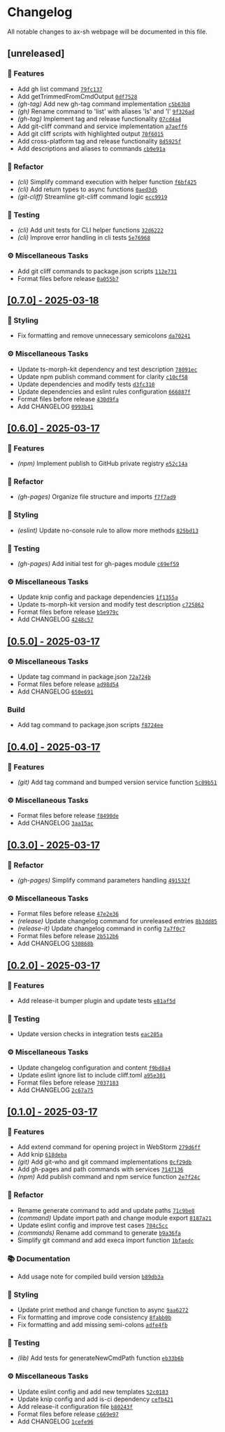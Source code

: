 # Changelog

All notable changes to ax-sh webpage will be documented in this file.

## [unreleased]

### 🚀 Features

- Add gh list command [`79fc137`](https://github.com/ax-sh/ax-sh.github.io/commit/79fc137e21c357d63b7f57dad75effedf9605916)
- Add getTrimmedFromCmdOutput [`0df7528`](https://github.com/ax-sh/ax-sh.github.io/commit/0df7528df658c6a735c2c2863be62d5f8eeaea1d)
- *(gh-tag)* Add new gh-tag command implementation [`c5b63b8`](https://github.com/ax-sh/ax-sh.github.io/commit/c5b63b8c56475b530c388ebb0f97a76793960a36)
- *(gh)* Rename command to 'list' with aliases 'ls' and 'l' [`9f326ad`](https://github.com/ax-sh/ax-sh.github.io/commit/9f326ad820520e1f2b49abf7e277a27ebbdd7fb0)
- *(gh-tag)* Implement tag and release functionality [`07cd4a4`](https://github.com/ax-sh/ax-sh.github.io/commit/07cd4a4dba8eb66a318f5f46117b9f8846f78945)
- Add git-cliff command and service implementation [`a7aeff6`](https://github.com/ax-sh/ax-sh.github.io/commit/a7aeff611d67de48a515bdc49169f2940f122349)
- Add git cliff scripts with highlighted output [`70f6015`](https://github.com/ax-sh/ax-sh.github.io/commit/70f60159e8b48597696c0204bff3e56c55deb24e)
- Add cross-platform tag and release functionality [`8d5925f`](https://github.com/ax-sh/ax-sh.github.io/commit/8d5925fa69f69d5b8c27a6453fba32a40f833bf2)
- Add descriptions and aliases to commands [`cb9e91a`](https://github.com/ax-sh/ax-sh.github.io/commit/cb9e91a77af001198b2913b1c6f910b22f6f3bd5)

### 🚜 Refactor

- *(cli)* Simplify command execution with helper function [`f6bf425`](https://github.com/ax-sh/ax-sh.github.io/commit/f6bf4252fda320ed97541737fc456762ad865a42)
- *(cli)* Add return types to async functions [`0aed3d5`](https://github.com/ax-sh/ax-sh.github.io/commit/0aed3d540e091de575651af744c8a1a2c9fe8770)
- *(git-cliff)* Streamline git-cliff command logic [`ecc9919`](https://github.com/ax-sh/ax-sh.github.io/commit/ecc99192cb1301c85b0a32419ca9a2ff6e3f00f3)

### 🧪 Testing

- *(cli)* Add unit tests for CLI helper functions [`32d6222`](https://github.com/ax-sh/ax-sh.github.io/commit/32d62222121e396fc741fc0751d0e03521148a66)
- *(cli)* Improve error handling in cli tests [`5e76968`](https://github.com/ax-sh/ax-sh.github.io/commit/5e7696856900a6d8b4aaf8c407fce6bbf55b2908)

### ⚙️ Miscellaneous Tasks

- Add git cliff commands to package.json scripts [`112e731`](https://github.com/ax-sh/ax-sh.github.io/commit/112e731fb7b152c2db3b271327bff018c00acdd0)
- Format files before release [`0a055b7`](https://github.com/ax-sh/ax-sh.github.io/commit/0a055b7ba98c981ff152846848917cc702d5e4b1)

## [[0.7.0] - 2025-03-18](https://github.com/ax-sh/ax-sh.github.io/releases/tag/0.7.0)


### 🎨 Styling

- Fix formatting and remove unnecessary semicolons [`da70241`](https://github.com/ax-sh/ax-sh.github.io/commit/da7024139249023bf043aa8731318f262c9d5f26)

### ⚙️ Miscellaneous Tasks

- Update ts-morph-kit dependency and test description [`78091ec`](https://github.com/ax-sh/ax-sh.github.io/commit/78091ec256d07aacae027ec5ab5d31cee18c1615)
- Update npm publish command comment for clarity [`c10cf58`](https://github.com/ax-sh/ax-sh.github.io/commit/c10cf58e0ef77aa8cbc52eb2b5afb62d96b03cca)
- Update dependencies and modify tests [`d3fc310`](https://github.com/ax-sh/ax-sh.github.io/commit/d3fc3100ce0da536c10861f2fd6e04b77e53926d)
- Update dependencies and eslint rules configuration [`666887f`](https://github.com/ax-sh/ax-sh.github.io/commit/666887f5e082120c5d6d2e79448af1e0e30ed9ea)
- Format files before release [`430d9fa`](https://github.com/ax-sh/ax-sh.github.io/commit/430d9fa6526d57cb63231b217a30857eefc1fb02)
- Add CHANGELOG [`0993b41`](https://github.com/ax-sh/ax-sh.github.io/commit/0993b41831c278c05dbd23ca9ea94d2df267e68f)

## [[0.6.0] - 2025-03-17](https://github.com/ax-sh/ax-sh.github.io/releases/tag/0.6.0)


### 🚀 Features

- *(npm)* Implement publish to GitHub private registry [`e52c14a`](https://github.com/ax-sh/ax-sh.github.io/commit/e52c14a8b5d37dc5e27aa8fc994f11e0af2659a5)

### 🚜 Refactor

- *(gh-pages)* Organize file structure and imports [`f7f7ad9`](https://github.com/ax-sh/ax-sh.github.io/commit/f7f7ad92b318e036d0095dfab74eb6e26353f87c)

### 🎨 Styling

- *(eslint)* Update no-console rule to allow more methods [`825bd13`](https://github.com/ax-sh/ax-sh.github.io/commit/825bd132d3c0a109283059c876d3f5c57f0ec598)

### 🧪 Testing

- *(gh-pages)* Add initial test for gh-pages module [`c69ef59`](https://github.com/ax-sh/ax-sh.github.io/commit/c69ef5983ee68ddacca192a082c6bf33ae503b0a)

### ⚙️ Miscellaneous Tasks

- Update knip config and package dependencies [`1f1355a`](https://github.com/ax-sh/ax-sh.github.io/commit/1f1355aee6bb5afffd45462e2a7d778f31bc1a7d)
- Update ts-morph-kit version and modify test description [`c725862`](https://github.com/ax-sh/ax-sh.github.io/commit/c725862f06dd2436f261b20878b386c0b7af37e0)
- Format files before release [`b5e979c`](https://github.com/ax-sh/ax-sh.github.io/commit/b5e979c98cf2ec76904a6dc97751386e1c3e331a)
- Add CHANGELOG [`4248c57`](https://github.com/ax-sh/ax-sh.github.io/commit/4248c57fb8e2fee5fe4c02a811834aa86a9891bc)

## [[0.5.0] - 2025-03-17](https://github.com/ax-sh/ax-sh.github.io/releases/tag/0.5.0)


### ⚙️ Miscellaneous Tasks

- Update tag command in package.json [`72a724b`](https://github.com/ax-sh/ax-sh.github.io/commit/72a724bf1a361a99b753ad9e43d6b7aa8e1d287a)
- Format files before release [`ad98d54`](https://github.com/ax-sh/ax-sh.github.io/commit/ad98d5466a86e05771859cec54f577db6b42b37c)
- Add CHANGELOG [`650e691`](https://github.com/ax-sh/ax-sh.github.io/commit/650e69135f4615c9fc972a997374fbaa254fad39)

### Build

- Add tag command to package.json scripts [`f8724ee`](https://github.com/ax-sh/ax-sh.github.io/commit/f8724eea0d4325b95b74a2fc65bf8fb18763b424)

## [[0.4.0] - 2025-03-17](https://github.com/ax-sh/ax-sh.github.io/releases/tag/0.4.0)


### 🚀 Features

- *(git)* Add tag command and bumped version service function [`5c09b51`](https://github.com/ax-sh/ax-sh.github.io/commit/5c09b514ed34ad9a09baea572c828ad023a14ccb)

### ⚙️ Miscellaneous Tasks

- Format files before release [`f8490de`](https://github.com/ax-sh/ax-sh.github.io/commit/f8490de15cfb9f59c5dc642dc9aec0980dad52d2)
- Add CHANGELOG [`3aa15ac`](https://github.com/ax-sh/ax-sh.github.io/commit/3aa15acb02b75c59e8900a052910b1e418c9f31c)

## [[0.3.0] - 2025-03-17](https://github.com/ax-sh/ax-sh.github.io/releases/tag/0.3.0)


### 🚜 Refactor

- *(gh-pages)* Simplify command parameters handling [`491532f`](https://github.com/ax-sh/ax-sh.github.io/commit/491532fae240a534535cd84e424453e867731f12)

### ⚙️ Miscellaneous Tasks

- Format files before release [`47e2e36`](https://github.com/ax-sh/ax-sh.github.io/commit/47e2e36fe9d1e5ff7b495cf28d3eac6d91c020ae)
- *(release)* Update changelog command for unreleased entries [`8b3dd85`](https://github.com/ax-sh/ax-sh.github.io/commit/8b3dd85f9e8c05d25cd5a5c36b97a29f753eb0ef)
- *(release-it)* Update changelog command in config [`7a7f0c7`](https://github.com/ax-sh/ax-sh.github.io/commit/7a7f0c7274cc6bc99719160eaa26f416878c82b0)
- Format files before release [`2b512b6`](https://github.com/ax-sh/ax-sh.github.io/commit/2b512b67dbe41fdc762fb206e4e5bd50fdda33d6)
- Add CHANGELOG [`530868b`](https://github.com/ax-sh/ax-sh.github.io/commit/530868b15a9eae9d0402a15ec6b19cf24f148612)

## [[0.2.0] - 2025-03-17](https://github.com/ax-sh/ax-sh.github.io/releases/tag/0.2.0)


### 🚀 Features

- Add release-it bumper plugin and update tests [`e81af5d`](https://github.com/ax-sh/ax-sh.github.io/commit/e81af5dbb1c1592aad8362b4ac707f18f2030ebd)

### 🧪 Testing

- Update version checks in integration tests [`eac205a`](https://github.com/ax-sh/ax-sh.github.io/commit/eac205a98253598f40b78cbb9ec264eda822a47b)

### ⚙️ Miscellaneous Tasks

- Update changelog configuration and content [`f9bd8a4`](https://github.com/ax-sh/ax-sh.github.io/commit/f9bd8a454a356b5945f501cd4ced2bf8bb96848a)
- Update eslint ignore list to include cliff.toml [`a95e301`](https://github.com/ax-sh/ax-sh.github.io/commit/a95e301073115c609439660fa5ac828b3f57a2c7)
- Format files before release [`7037183`](https://github.com/ax-sh/ax-sh.github.io/commit/70371839534db99ad8b579265f433be1efb94b3a)
- Add CHANGELOG [`2c67a75`](https://github.com/ax-sh/ax-sh.github.io/commit/2c67a752fdb464406d696746bb6bff79b7edafd0)

## [[0.1.0] - 2025-03-17](https://github.com/ax-sh/ax-sh.github.io/releases/tag/0.1.0)


### 🚀 Features

- Add extend command for opening project in WebStorm [`279d6ff`](https://github.com/ax-sh/ax-sh.github.io/commit/279d6ffb7e92a72a5902d6f55c4f94d8c09e7673)
- Add knip [`618deba`](https://github.com/ax-sh/ax-sh.github.io/commit/618debaa7ac600e8b262a24b0c577b690f503c66)
- *(git)* Add git-who and git command implementations [`0cf29db`](https://github.com/ax-sh/ax-sh.github.io/commit/0cf29db883f09899342f409cc93c73f62b134320)
- Add gh-pages and path commands with services [`7147136`](https://github.com/ax-sh/ax-sh.github.io/commit/7147136333dc3bfedf573521bf29b14e37a4602e)
- *(npm)* Add publish command and npm service function [`2e7f24c`](https://github.com/ax-sh/ax-sh.github.io/commit/2e7f24ce520470c54264c65a762acf329605a803)

### 🚜 Refactor

- Rename generate command to add and update paths [`71c9be8`](https://github.com/ax-sh/ax-sh.github.io/commit/71c9be83f4640f773c408e7a9280118392ba6e3b)
- *(command)* Update import path and change module export [`8187a21`](https://github.com/ax-sh/ax-sh.github.io/commit/8187a21638f0513504c9318219d04614f281d7a3)
- Update eslint config and improve test cases [`704c5cc`](https://github.com/ax-sh/ax-sh.github.io/commit/704c5ccb9c024f4a01075bada55639240c5caee7)
- *(commands)* Rename add command to generate [`b9a36fa`](https://github.com/ax-sh/ax-sh.github.io/commit/b9a36fa97214696ec000bc61921b6ee9d0642cce)
- Simplify git command and add execa import function [`1bfaedc`](https://github.com/ax-sh/ax-sh.github.io/commit/1bfaedc7bbf60f247a0d71da19acf2cb439a4e98)

### 📚 Documentation

- Add usage note for compiled build version [`b89db3a`](https://github.com/ax-sh/ax-sh.github.io/commit/b89db3a7068be0bd1d9e2f21dbb948dac4705727)

### 🎨 Styling

- Update print method and change function to async [`9aa6272`](https://github.com/ax-sh/ax-sh.github.io/commit/9aa62728f834bbe35c5154ad8b43a6165133b1dd)
- Fix formatting and improve code consistency [`8fabb0b`](https://github.com/ax-sh/ax-sh.github.io/commit/8fabb0b43f6fae68f81083ef6a590708a5fbe948)
- Fix formatting and add missing semi-colons [`adfe4fb`](https://github.com/ax-sh/ax-sh.github.io/commit/adfe4fb9f91d32dcda164d46014348d111d3a3b5)

### 🧪 Testing

- *(lib)* Add tests for generateNewCmdPath function [`eb33b6b`](https://github.com/ax-sh/ax-sh.github.io/commit/eb33b6bc3fdc07fb0f18602a8f5b9e4a89f4655f)

### ⚙️ Miscellaneous Tasks

- Update eslint config and add new templates [`52c0183`](https://github.com/ax-sh/ax-sh.github.io/commit/52c01833bbb9e50f5ad4ec2e1c2248592010566e)
- Update knip config and add is-ci dependency [`cefb421`](https://github.com/ax-sh/ax-sh.github.io/commit/cefb42191d246192fb39e4447a62a35ec4bea026)
- Add release-it configuration file [`b80243f`](https://github.com/ax-sh/ax-sh.github.io/commit/b80243f5865eb9234a072a954e64a35f36a8d346)
- Format files before release [`c669e97`](https://github.com/ax-sh/ax-sh.github.io/commit/c669e97e8bca89c78455050629330a322cc7d55b)
- Add CHANGELOG [`1cefe96`](https://github.com/ax-sh/ax-sh.github.io/commit/1cefe964f98627f36ee040f24e4d43f9bc30b77a)

<!-- generated by git-cliff -->
